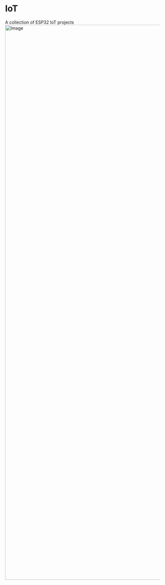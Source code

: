 # IoT
A collection of ESP32 IoT projects
<img width="2880" height="1800" alt="Image" src="https://github.com/user-attachments/assets/a0d037c8-0cc2-443f-ab7b-9e329d45046c" />
